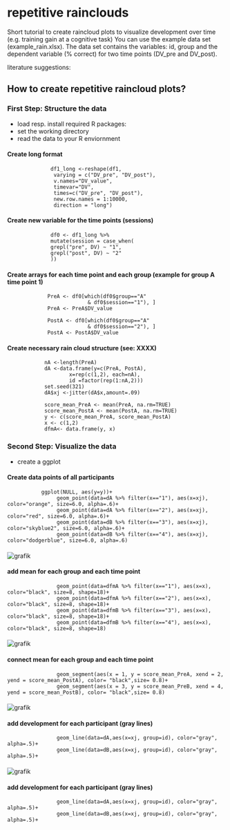 # repetitive rainclouds


Short tutorial to create raincloud plots to visualize development over time (e.g. training gain at a cognitive task) You can use the example data set (example_rain.xlsx). The data set contains the variables: id, group and the dependent variable (% correct) for two time points (DV_pre and DV_post). 

literature suggestions: 

## How to create repetitive raincloud plots?

### First Step: Structure the data 
- load resp. install required R packages: 
- set the working directory
- read the data to your R enviornment
#### Create long format 
                  df1_long <-reshape(df1, 
                   varying = c("DV_pre", "DV_post"), 
                   v.names="DV_value", 
                   timevar="DV",
                   times=c("DV_pre", "DV_post"),
                   new.row.names = 1:10000, 
                   direction = "long") 
####
#### Create new variable for the time points (sessions)
                  df0 <- df1_long %>%
                  mutate(session = case_when(
                  grepl("pre", DV) ~ "1",
                  grepl("post", DV) ~ "2"
                  ))
####
#### Create arrays for each time point and each group (example for group A time point 1)
                 PreA <- df0[which(df0$group=="A"
                              & df0$session=="1"), ]
                 PreA <- PreA$DV_value

                 PostA <- df0[which(df0$group=="A"
                              & df0$session=="2"), ]
                 PostA <- PostA$DV_value
####
#### Create necessary rain cloud structure (see: XXXX)
                nA <-length(PreA)
                dA <-data.frame(y=c(PreA, PostA),
                        x=rep(c(1,2), each=nA),
                        id =factor(rep(1:nA,2)))
                set.seed(321)
                dA$xj <-jitter(dA$x,amount=.09)
                
                score_mean_PreA <- mean(PreA, na.rm=TRUE)
                score_mean_PostA <- mean(PostA, na.rm=TRUE)
                y <- c(score_mean_PreA, score_mean_PostA)
                x <- c(1,2)
                dfmA<- data.frame(y, x)
####
### Second Step: Visualize the data
- create a ggplot 
#### Create data points of all participants
               ggplot(NULL, aes(y=y))+
                    geom_point(data=dA %>% filter(x=="1"), aes(x=xj), color="orange", size=6.0, alpha=.6)+
                    geom_point(data=dA %>% filter(x=="2"), aes(x=xj), color="red", size=6.0, alpha=.6)+
                    geom_point(data=dB %>% filter(x=="3"), aes(x=xj), color="skyblue2", size=6.0, alpha=.6)+
                    geom_point(data=dB %>% filter(x=="4"), aes(x=xj), color="dodgerblue", size=6.0, alpha=.6)
####
![grafik](https://user-images.githubusercontent.com/125254113/218565789-bf2b658f-346c-4a09-b430-60831287b21a.png)

#### add mean for each group and each time point
                    geom_point(data=dfmA %>% filter(x=="1"), aes(x=x), color="black", size=8, shape=18)+
                    geom_point(data=dfmA %>% filter(x=="2"), aes(x=x), color="black", size=8, shape=18)+
                    geom_point(data=dfmB %>% filter(x=="3"), aes(x=x), color="black", size=8, shape=18)+
                    geom_point(data=dfmB %>% filter(x=="4"), aes(x=x), color="black", size=8, shape=18)
####
![grafik](https://user-images.githubusercontent.com/125254113/218565905-95c2ac28-409d-4d2c-9cd4-2b0f53fa65da.png)

#### connect mean for each group and each time point
                    geom_segment(aes(x = 1, y = score_mean_PreA, xend = 2, yend = score_mean_PostA), color= "black",size= 0.8)+
                    geom_segment(aes(x = 3, y = score_mean_PreB, xend = 4, yend = score_mean_PostB), color= "black",size= 0.8)
####
![grafik](https://user-images.githubusercontent.com/125254113/218566218-202f4c81-1166-4e25-af35-160abc100a5d.png)

#### add development for each participant (gray lines)
                    geom_line(data=dA,aes(x=xj, group=id), color="gray", alpha=.5)+
                    geom_line(data=dB,aes(x=xj, group=id), color="gray", alpha=.5)+
####
![grafik](https://user-images.githubusercontent.com/125254113/218566460-1438e355-fcfc-4dd4-b10a-ae8dfb9a9c56.png)

#### add development for each participant (gray lines)
                    geom_line(data=dA,aes(x=xj, group=id), color="gray", alpha=.5)+
                    geom_line(data=dB,aes(x=xj, group=id), color="gray", alpha=.5)+
####
